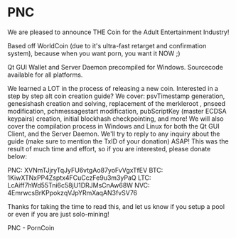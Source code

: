 PNC
===

We are pleased to announce THE Coin for the Adult Entertainment Industry!

Based off WorldCoin (due to it's ultra-fast retarget and confirmation system), because
when you want porn, you want it NOW ;)

Qt GUI Wallet and Server Daemon precompiled for Windows.
Sourcecode available for all platforms.


We learned a LOT in the process of releasing a new coin.  Interested in a step by step alt coin creation guide?
 We cover: psvTimestamp generation, genesishash creation and solving, replacement of the merkleroot , pnseed modification, pchmessagestart modification, pubScriptKey (master ECDSA keypairs) creation, initial blockhash checkpointing, and more!  We will also cover the compilation process in Windows and Linux for both the Qt GUI Client, and the Server Daemon.  We'll try to reply to any inquiry about the guide (make sure to mention the TxID of your donation) ASAP! This was the result of much time and effort, so if you are interested, please donate below:

PNC: XVNmTJjryTqJyFU6vtgAo87yoFvVgxTfEV
BTC: 1KiwXTNxPP4Zsptx4FCuCczFe9u3m3yPaQ
LTC: LcAiff7hWd55Tni6c58jU1DRJMsCnAw68W
NVC: 4EmrwcsBrKPpokzqVJpYRmXaqAN3fvSV76

Thanks for taking the time to read this, and let us know if you setup a pool or even if you are just
solo-mining!

PNC - PornCoin 
